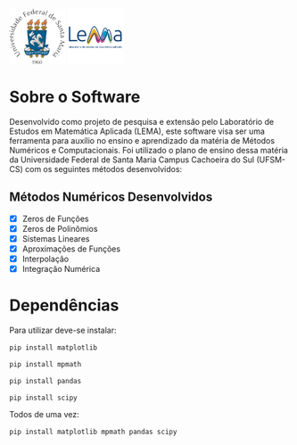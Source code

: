 <img src="./Extras/UfsmLogo.png" width="100">
<img src="./Extras/LemaLogo.png" width="100">

# Sobre o Software
Desenvolvido como projeto de pesquisa e extensão pelo Laboratório de Estudos em Matemática Aplicada (LEMA), este software visa ser uma ferramenta para auxílio no ensino e aprendizado da matéria de Métodos Numéricos e Computacionais. Foi utilizado o plano de ensino dessa matéria da Universidade Federal de Santa Maria Campus Cachoeira do Sul (UFSM-CS) com os seguintes métodos desenvolvidos:

## Métodos Numéricos Desenvolvidos
- [x] Zeros de Funções
- [x] Zeros de Polinômios
- [x] Sistemas Lineares
- [x] Aproximações de Funções
- [x] Interpolação
- [x] Integração Numérica

# Dependências
Para utilizar deve-se instalar:
```
pip install matplotlib
```
```
pip install mpmath
```
```
pip install pandas
```
```
pip install scipy
```
Todos de uma vez:
```
pip install matplotlib mpmath pandas scipy
```